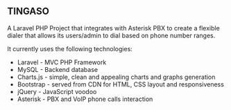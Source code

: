 ## TINGASO

A Laravel PHP Project that integrates with Asterisk PBX to create a flexible dialer that allows its users/admin to dial based on phone number ranges.

It currently uses the following technologies:
- Laravel - MVC PHP Framework
- MySQL - Backend database
- Charts.js - simple, clean and appealing charts and graphs generation
- Bootstrap - served from CDN for HTML, CSS layout and responsiveness
- jQuery - JavaScript voodoo
- Asterisk - PBX and VoIP phone calls interaction
